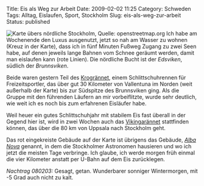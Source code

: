 Title: Eis als Weg zur Arbeit
Date: 2009-02-02 11:25
Category: Schweden
Tags: Alltag, Eislaufen, Sport, Stockholm
Slug: eis-als-weg-zur-arbeit
Status: published

![Karte übers nördliche Stockholm, Quelle:
openstreetmap.org](/pic/iskarta.jpg "Karte übers nördliche Stockholm, Quelle: openstreetmap.org")
Ich habe am Wochenende den Luxus ausgenutzt, jetzt so nah am Wasser zu
wohnen (Kreuz in der Karte), dass ich in fünf Minuten Fußweg Zugang zu
zwei Seen habe, auf denen jeweils lange Bahnen vom Schnee geräumt
werden, damit man eislaufen kann (rote Linien). Die nördliche Bucht ist
der *Edsviken*, südlich der *Brunnsviken*.

Beide waren gestern Teil des [Krogrännet](http://www.krogrannet.se/),
einem Schlittschuhrennen für Freizeitsportler, das über gut 30 Kilometer
von Vallentuna im Norden (weit außerhalb der Karte) bis zur Südspitze
des Brunnsviken ging. Als die Gruppe mit den führenden Läufern an mir
vorbeiflitzte, wurde sehr deutlich, wie weit ich es noch bis zum
erfahrenen Eisläufer habe.

Weil heuer ein gutes Schlittschuhjahr mit stabilem Eis fast überall in
der Gegend hier ist, wird in zwei Wochen auch das
[Vikingarännet](http://www.vikingarannet.com/) stattfinden können, das
über die 80 km von Uppsala nach Stockholm geht.

Das rot eingekreiste Gebäude auf der Karte ist übrigens das Gebäude,
[*Alba Nova*](http://www.albanova.se/) genannt, in dem die Stockholmer
Astronomen hausieren und wo ich jetzt die meisten Tage verbringe. Ich
glaube, ich werde morgen früh einmal die vier Kilometer anstatt per
U-Bahn auf dem Eis zurücklegen.

*Nachtrag 080203:* Gesagt, getan. Wunderbarer sonniger Wintermorgen, mit
-5 Grad auch nicht zu kalt.

